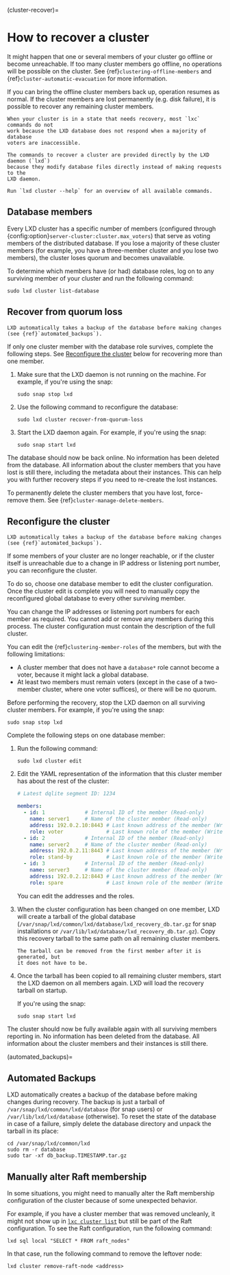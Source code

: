 (cluster-recover)=
# How to recover a cluster

It might happen that one or several members of your cluster go offline or become unreachable.
If too many cluster members go offline, no operations will be possible on the cluster.
See {ref}`clustering-offline-members` and {ref}`cluster-automatic-evacuation` for more information.

If you can bring the offline cluster members back up, operation resumes as normal.
If the cluster members are lost permanently (e.g. disk failure), it is possible
to recover any remaining cluster members.

```{note}
When your cluster is in a state that needs recovery, most `lxc` commands do not
work because the LXD database does not respond when a majority of database
voters are inaccessible.

The commands to recover a cluster are provided directly by the LXD daemon (`lxd`)
because they modify database files directly instead of making requests to the
LXD daemon.

Run `lxd cluster --help` for an overview of all available commands.
```

## Database members

Every LXD cluster has a specific number of members (configured through {config:option}`server-cluster:cluster.max_voters`) that serve as voting members of the distributed database.
If you lose a majority of these cluster members (for example, you have a three-member cluster and you lose two members), the cluster loses quorum and becomes unavailable.

To determine which members have (or had) database roles, log on to any surviving member of your cluster and run the following command:

    sudo lxd cluster list-database

## Recover from quorum loss

```{note}
LXD automatically takes a backup of the database before making changes (see {ref}`automated_backups`).
```

If only one cluster member with the database role survives, complete the following
steps. See [Reconfigure the cluster](#reconfigure-the-cluster) below for recovering
more than one member.

1. Make sure that the LXD daemon is not running on the machine.
   For example, if you're using the snap:

       sudo snap stop lxd

1. Use the following command to reconfigure the database:

       sudo lxd cluster recover-from-quorum-loss

1. Start the LXD daemon again. For example, if you're using the snap:

       sudo snap start lxd

The database should now be back online.
No information has been deleted from the database.
All information about the cluster members that you have lost is still there, including the metadata about their instances.
This can help you with further recovery steps if you need to re-create the lost instances.

To permanently delete the cluster members that you have lost, force-remove them.
See {ref}`cluster-manage-delete-members`.

## Reconfigure the cluster

```{note}
LXD automatically takes a backup of the database before making changes (see {ref}`automated_backups`).
```

If some members of your cluster are no longer reachable, or if the cluster itself is unreachable due to a change in IP address or listening port number, you can reconfigure the cluster.

To do so, choose one database member to edit the cluster configuration.
Once the cluster edit is complete you will need to manually copy the reconfigured global database to every other surviving member.

You can change the IP addresses or listening port numbers for each member as required.
You cannot add or remove any members during this process.
The cluster configuration must contain the description of the full cluster.

You can edit the {ref}`clustering-member-roles` of the members, but with the following limitations:

- A cluster member that does not have a `database*` role cannot become a voter, because it might lack a global database.
- At least two members must remain voters (except in the case of a two-member cluster, where one voter suffices), or there will be no quorum.

Before performing the recovery, stop the LXD daemon on all surviving cluster members.
   For example, if you're using the snap:

    sudo snap stop lxd

Complete the following steps on one database member:

1. Run the following command:

       sudo lxd cluster edit

1. Edit the YAML representation of the information that this cluster member has about the rest of the cluster:

   ```yaml
   # Latest dqlite segment ID: 1234

   members:
     - id: 1             # Internal ID of the member (Read-only)
       name: server1     # Name of the cluster member (Read-only)
       address: 192.0.2.10:8443 # Last known address of the member (Writeable)
       role: voter              # Last known role of the member (Writeable)
     - id: 2             # Internal ID of the member (Read-only)
       name: server2     # Name of the cluster member (Read-only)
       address: 192.0.2.11:8443 # Last known address of the member (Writeable)
       role: stand-by           # Last known role of the member (Writeable)
     - id: 3             # Internal ID of the member (Read-only)
       name: server3     # Name of the cluster member (Read-only)
       address: 192.0.2.12:8443 # Last known address of the member (Writeable)
       role: spare              # Last known role of the member (Writeable)
   ```

   You can edit the addresses and the roles.

1. When the cluster configuration has been changed on one member, LXD will create
   a tarball of the global database (`/var/snap/lxd/common/lxd/database/lxd_recovery_db.tar.gz`
   for snap installations or `/var/lib/lxd/database/lxd_recovery_db.tar.gz`).
   Copy this recovery tarball to the same path on all remaining cluster members.

   ```{note}
   The tarball can be removed from the first member after it is generated, but
   it does not have to be.
   ```

1. Once the tarball has been copied to all remaining cluster members, start the
   LXD daemon on all members again. LXD will load the recovery tarball on startup.

   If you're using the snap:

       sudo snap start lxd

The cluster should now be fully available again with all surviving members reporting in.
No information has been deleted from the database.
All information about the cluster members and their instances is still there.

(automated_backups)=
## Automated Backups
LXD automatically creates a backup of the database before making changes during
recovery. The backup is just a tarball of `/var/snap/lxd/common/lxd/database`
(for snap users) or `/var/lib/lxd/lxd/database` (otherwise). To reset the state
of the database in case of a failure, simply delete the database directory and
unpack the tarball in its place:

    cd /var/snap/lxd/common/lxd
    sudo rm -r database
    sudo tar -xf db_backup.TIMESTAMP.tar.gz

## Manually alter Raft membership

In some situations, you might need to manually alter the Raft membership configuration of the cluster because of some unexpected behavior.

For example, if you have a cluster member that was removed uncleanly, it might not show up in [`lxc cluster list`](lxc_cluster_list.md) but still be part of the Raft configuration.
To see the Raft configuration, run the following command:

    lxd sql local "SELECT * FROM raft_nodes"

In that case, run the following command to remove the leftover node:

    lxd cluster remove-raft-node <address>
